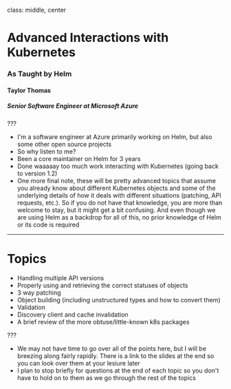 class: middle, center
# Advanced Interactions with Kubernetes
### As Taught by Helm
#### Taylor Thomas 
##### Senior Software Engineer at Microsoft Azure

???

- I'm a software engineer at Azure primarily working on Helm, but also some
  other open source projects
- So why listen to me?
- Been a core maintainer on Helm for 3 years
- Done waaaaay too much work interacting with Kubernetes (going back to version
  1.2)
- One more final note, these will be pretty advanced topics that assume you
  already know about different Kubernetes objects and some of the underlying
  details of how it deals with different situations (patching, API requests,
  etc.). So if you do not have that knowledge, you are more than welcome to
  stay, but it might get a bit confusing. And even though we are using Helm as a
  backdrop for all of this, no prior knowledge of Helm or its code is required

---

# Topics

- Handling multiple API versions
- Properly using and retrieving the correct statuses of objects
- 3 way patching
- Object building (including unstructured types and how to convert them)
- Validation
- Discovery client and cache invalidation
- A brief review of the more obtuse/little-known k8s packages


???

- We may not have time to go over all of the points here, but I will be breezing
  along fairly rapidly. There is a link to the slides at the end so you can look
  over them at your lesiure later
- I plan to stop briefly for questions at the end of each topic so you don't
  have to hold on to them as we go through the rest of the topics

